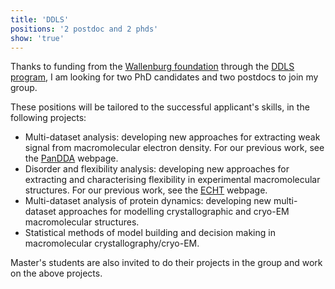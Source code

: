 ```yaml
---
title: 'DDLS'
positions: '2 postdoc and 2 phds'
show: 'true'
---
```


Thanks to funding from the [Wallenburg foundation](https://kaw.wallenberg.org/en) through the [DDLS program](https://www.scilifelab.se/data-driven/about/), I am looking for two PhD candidates and two postdocs to join my group.

These positions will be tailored to the successful applicant's skills, in the following projects: 
- Multi-dataset analysis: developing new approaches for extracting weak signal from macromolecular electron density. For our previous work, see the [PanDDA](http://pandda.bitbucket.io/pandda/) webpage.
- Disorder and flexibility analysis: developing new approaches for extracting and characterising flexibility in experimental macromolecular structures. For our previous work, see the [ECHT](https://pandda.bitbucket.io/pandemic/echt.html) webpage.
- Multi-dataset analysis of protein dynamics: developing new multi-dataset approaches for modelling crystallographic and cryo-EM macromolecular structures.
- Statistical methods of model building and decision making in macromolecular crystallography/cryo-EM.

Master's students are also invited to do their projects in the group and work on the above projects.